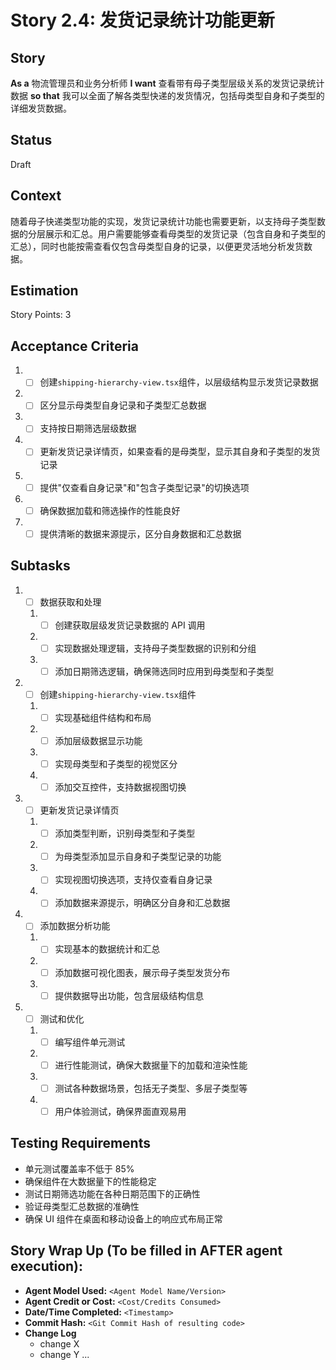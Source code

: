 # Story 2.4: 发货记录统计功能更新

## Story

**As a** 物流管理员和业务分析师
**I want** 查看带有母子类型层级关系的发货记录统计数据
**so that** 我可以全面了解各类型快递的发货情况，包括母类型自身和子类型的详细发货数据。

## Status

Draft

## Context

随着母子快递类型功能的实现，发货记录统计功能也需要更新，以支持母子类型数据的分层展示和汇总。用户需要能够查看母类型的发货记录（包含自身和子类型的汇总），同时也能按需查看仅包含母类型自身的记录，以便更灵活地分析发货数据。

## Estimation

Story Points: 3

## Acceptance Criteria

1. - [ ] 创建`shipping-hierarchy-view.tsx`组件，以层级结构显示发货记录数据
2. - [ ] 区分显示母类型自身记录和子类型汇总数据
3. - [ ] 支持按日期筛选层级数据
4. - [ ] 更新发货记录详情页，如果查看的是母类型，显示其自身和子类型的发货记录
5. - [ ] 提供"仅查看自身记录"和"包含子类型记录"的切换选项
6. - [ ] 确保数据加载和筛选操作的性能良好
7. - [ ] 提供清晰的数据来源提示，区分自身数据和汇总数据

## Subtasks

1. - [ ] 数据获取和处理

   1. - [ ] 创建获取层级发货记录数据的 API 调用
   2. - [ ] 实现数据处理逻辑，支持母子类型数据的识别和分组
   3. - [ ] 添加日期筛选逻辑，确保筛选同时应用到母类型和子类型

2. - [ ] 创建`shipping-hierarchy-view.tsx`组件

   1. - [ ] 实现基础组件结构和布局
   2. - [ ] 添加层级数据显示功能
   3. - [ ] 实现母类型和子类型的视觉区分
   4. - [ ] 添加交互控件，支持数据视图切换

3. - [ ] 更新发货记录详情页

   1. - [ ] 添加类型判断，识别母类型和子类型
   2. - [ ] 为母类型添加显示自身和子类型记录的功能
   3. - [ ] 实现视图切换选项，支持仅查看自身记录
   4. - [ ] 添加数据来源提示，明确区分自身和汇总数据

4. - [ ] 添加数据分析功能

   1. - [ ] 实现基本的数据统计和汇总
   2. - [ ] 添加数据可视化图表，展示母子类型发货分布
   3. - [ ] 提供数据导出功能，包含层级结构信息

5. - [ ] 测试和优化
   1. - [ ] 编写组件单元测试
   2. - [ ] 进行性能测试，确保大数据量下的加载和渲染性能
   3. - [ ] 测试各种数据场景，包括无子类型、多层子类型等
   4. - [ ] 用户体验测试，确保界面直观易用

## Testing Requirements

- 单元测试覆盖率不低于 85%
- 确保组件在大数据量下的性能稳定
- 测试日期筛选功能在各种日期范围下的正确性
- 验证母类型汇总数据的准确性
- 确保 UI 组件在桌面和移动设备上的响应式布局正常

## Story Wrap Up (To be filled in AFTER agent execution):

- **Agent Model Used:** `<Agent Model Name/Version>`
- **Agent Credit or Cost:** `<Cost/Credits Consumed>`
- **Date/Time Completed:** `<Timestamp>`
- **Commit Hash:** `<Git Commit Hash of resulting code>`
- **Change Log**
  - change X
  - change Y
    ...
